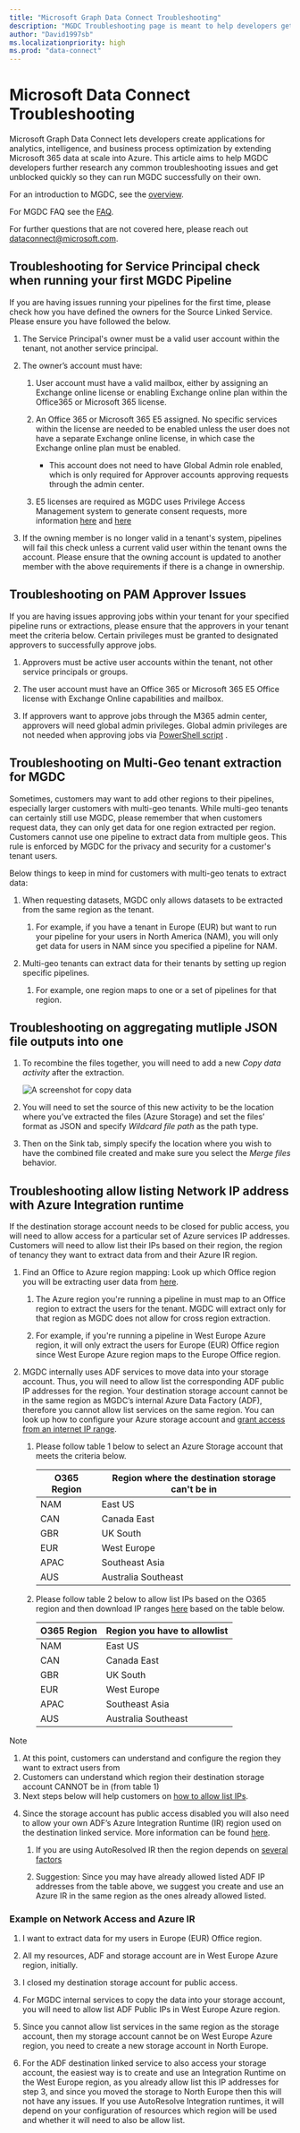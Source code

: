 ```yaml
---
title: "Microsoft Graph Data Connect Troubleshooting"
description: "MGDC Troubleshooting page is meant to help developers get unblocked quickly or help address any issues they may have based on how they want to set up MGDC."
author: "David1997sb"
ms.localizationpriority: high
ms.prod: "data-connect"
---
```


# Microsoft Data Connect Troubleshooting

Microsoft Graph Data Connect lets developers create applications for analytics, intelligence, and business process optimization by extending Microsoft 365 data at scale into Azure. This article aims to help MGDC developers further research any common troubleshooting issues and get unblocked quickly so they can run MGDC successfully on their own.

For an introduction to MGDC, see the [overview](data-connect-concept-overview.md). 

For MGDC FAQ see the [FAQ](data-connect-faq.md).

For further questions that are not covered here, please reach out dataconnect@microsoft.com.

## Troubleshooting for Service Principal check when running your first MGDC Pipeline

If you are having issues running your pipelines for the first time, please check how you have defined the owners for the Source Linked Service.  Please ensure you have followed the below.

1. The Service Principal's owner must be a valid user account within the tenant, not another service principal. 

2. The owner’s account must have:

    1. User account  must have a valid mailbox, either by assigning an Exchange online license or enabling Exchange online plan within the Office365 or Microsoft 365 license.

    2. An Office 365 or Microsoft 365 E5 assigned. No specific services within the license are needed to be enabled unless the user does not have a separate Exchange online license, in which case the Exchange online plan must be enabled.  
        * This account does not need to have Global Admin role enabled, which is only required for Approver accounts approving requests through the admin center.

    3. E5 licenses are required as MGDC uses Privilege Access Management system to generate consent requests, more information [here](https://docs.microsoft.com/en-us/graph/data-connect-pam) and [here](https://docs.microsoft.com/en-us/microsoft-365/compliance/privileged-access-management-configuration?view=o365-worldwide)

3. If the owning member is no longer valid in a tenant's system, pipelines will fail this check unless a current valid user within the tenant owns the account. Please ensure that the owning account is updated to another member with the above requirements if there is a change in ownership. 

## Troubleshooting on PAM Approver Issues

If you are having issues approving jobs within your tenant for your specified pipeline runs or extractions, please ensure that the approvers in your tenant meet the criteria below. Certain privileges must be granted to designated approvers to successfully approve jobs.

1. Approvers must be active user accounts within the tenant, not other service principals or groups.

2. The user account must have an Office 365 or Microsoft 365 E5 Office license  with Exchange Online capabilities and mailbox.

3. If approvers want to approve jobs through the M365 admin center, approvers will need global admin privileges. Global admin privileges are not needed when approving jobs via [PowerShell script](https://docs.microsoft.com/en-us/graph/data-connect-pam#approve-deny-and-revoke-requests-by-using-powershell) .


## Troubleshooting on Multi-Geo tenant extraction for MGDC

Sometimes, customers may want to add other regions to their pipelines, especially larger customers with multi-geo tenants. While multi-geo tenants can certainly still use MGDC, please remember that when customers request data, they can only get data for one region extracted per region. Customers cannot use one pipeline to extract data from multiple geos. This rule is enforced by MGDC for the privacy and security for a customer's tenant users. 

Below things to keep in mind for customers with multi-geo tenats to extract data:

1. When requesting datasets, MGDC only allows datasets to be extracted from the same region as the tenant. 

    1. For example, if you have a tenant in Europe (EUR) but want to run your pipeline for your users in North America (NAM), you will only get data for users in NAM since you specified a pipeline for NAM.

2. Multi-geo tenants can extract data for their tenants by setting up region specific pipelines. 

    1. For example, one region maps to one or a set of pipelines for that region. 

## Troubleshooting on aggregating mutliple JSON file outputs into one

1. To recombine the files together, you will need to add a new *Copy data activity* after the extraction.

    ![A screenshot for copy data](../concepts/images/data-connect-troubleshooting-copy-adf.png)

2. You will need to set the source of this new activity to be the location where you’ve extracted the files (Azure Storage) and set the files’ format as JSON and specify *Wildcard file path* as the path type.

3. Then on the Sink tab, simply specify the location where you wish to have the combined file created and make sure you select the *Merge files* behavior.

## Troubleshooting allow listing Network IP address with Azure Integration runtime

If the destination storage account needs to be closed for public access, you will need to allow access for a particular set of Azure services IP addresses. Customers will need to allow list their IPs based on their region, the region of tenancy they want to extract data from and their Azure IR region.

1. Find an Office to Azure region mapping: Look up which Office region you will be extracting user data from [here](https://docs.microsoft.com/en-us/graph/data-connect-datasets#regions).

    1. The Azure region you're running a pipeline in must map to an Office region to extract the users for the tenant. MGDC will extract only for that region as MGDC does not allow for cross region extraction. 

    2. For example, if you're running a pipeline in West Europe Azure region, it will only extract the users for Europe (EUR) Office region since West Europe Azure region maps to the Europe Office region. 

2. MGDC internally uses ADF services to move data into your storage account. Thus, you will need to allow list the corresponding ADF public IP addresses for the region. Your destination storage account cannot be in the same region as MGDC’s internal Azure Data Factory (ADF), therefore you cannot allow list services on the same region. You can look up how to configure your Azure storage account and [grant access from an internet IP range](https://docs.microsoft.com/en-us/azure/storage/common/storage-network-security?tabs=azure-portal#grant-access-from-an-internet-ip-range).

    1. Please follow table 1 below to select an Azure Storage account that meets the criteria below.

        | O365 Region | Region where the destination storage can't be in |
        |-------------|--------------------------------------| 
        | NAM         | East US                              |
        | CAN         | Canada East                          | 
        | GBR         | UK South                             |
        | EUR         | West Europe                          |
        | APAC        | Southeast Asia                       |
        | AUS         | Australia Southeast                  |

    2. Please follow table 2 below to allow list IPs based on the O365 region and then download IP ranges [here](https://www.microsoft.com/en-us/download/details.aspx?id=56519) based on the table below.

        | O365 Region | Region you have to allowlist         |
        |-------------|--------------------------------------| 
        | NAM         | East US                              |
        | CAN         | Canada East                          | 
        | GBR         | UK South                             |
        | EUR         | West Europe                          |
        | APAC        | Southeast Asia                       |
        | AUS         | Australia Southeast                  |

> [!NOTE]
> 1. At this point, customers can understand and configure the region they want to extract users from
> 2. Customers can understand which region their destination storage account CANNOT be in (from table 1)
> 3. Next steps below will help customers on [how to allow list IPs](https://docs.microsoft.com/en-us/azure/data-factory/azure-integration-runtime-ip-addresses#azure-integration-runtime-ip-addresses-specific-regions).

4. Since the storage account has public access disabled you will also need to allow your own ADF’s Azure Integration Runtime (IR) region used on the destination linked service. More information can be found [here](https://docs.microsoft.com/en-us/azure/data-factory/azure-integration-runtime-ip-addresses#azure-integration-runtime-ip-addresses-specific-regions).

    1. If you are using AutoResolved IR then the region depends on [several factors](https://docs.microsoft.com/en-us/azure/data-factory/concepts-integration-runtime#azure-ir-location) 

    2. Suggestion: Since you may have already allowed listed ADF IP addresses from the table above, we suggest you create and use an Azure IR in the same region as the ones already allowed listed. 

### Example on Network Access and Azure IR

1. I want to extract data for my users in Europe (EUR) Office region.

2. All my resources, ADF and storage account are in West Europe Azure region, initially.

3. I closed my destination storage account for public access.

4. For MGDC internal services to copy the data into your storage account, you will need to allow list ADF Public IPs in West Europe Azure region.

5. Since you cannot allow list services in the same region as the storage account, then my storage account cannot be on West Europe Azure region, you need to create a new storage account in North Europe.

6. For the ADF destination linked service to also access your storage account, the easiest way is to create and use an Integration Runtime on the West Europe region, as you already allow list this IP addresses for step 3, and since you moved the storage to North Europe then this will not have any issues. If you use AutoResolve Integration runtimes, it will depend on your configuration of resources which region will be used and whether it will need to also be allow list.
